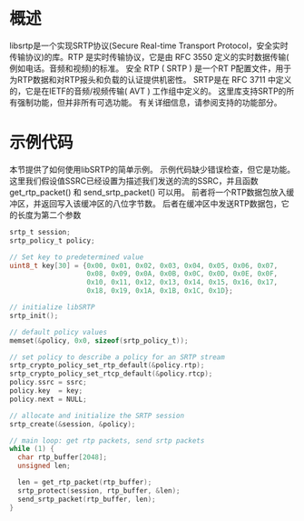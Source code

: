 # 概述


libsrtp是一个实现SRTP协议(Secure Real-time Transport Protocol，安全实时传输协议)的库。RTP 是实时传输协议，它是由 RFC 3550 定义的实时数据传输( 例如电话。音频和视频)的标准。 安全 RTP ( SRTP ) 是一个RT P配置文件，用于为RTP数据和对RTP报头和负载的认证提供机密性。 SRTP是在 RFC 3711 中定义的，它是在IETF的音频/视频传输( AVT ) 工作组中定义的。 这里库支持SRTP的所有强制功能，但并非所有可选功能。 有关详细信息，请参阅支持的功能部分。


# 示例代码
本节提供了如何使用libSRTP的简单示例。 示例代码缺少错误检查，但它是功能。 这里我们假设值SSRC已经设置为描述我们发送的流的SSRC，并且函数 get_rtp_packet() 和 send_srtp_packet() 可以用。 前者将一个RTP数据包放入缓冲区，并返回写入该缓冲区的八位字节数。 后者在缓冲区中发送RTP数据包，它的长度为第二个参数

```c
srtp_t session;
srtp_policy_t policy;

// Set key to predetermined value
uint8_t key[30] = {0x00, 0x01, 0x02, 0x03, 0x04, 0x05, 0x06, 0x07,
                   0x08, 0x09, 0x0A, 0x0B, 0x0C, 0x0D, 0x0E, 0x0F,
                   0x10, 0x11, 0x12, 0x13, 0x14, 0x15, 0x16, 0x17,
                   0x18, 0x19, 0x1A, 0x1B, 0x1C, 0x1D};

// initialize libSRTP
srtp_init();

// default policy values
memset(&policy, 0x0, sizeof(srtp_policy_t));

// set policy to describe a policy for an SRTP stream
srtp_crypto_policy_set_rtp_default(&policy.rtp);
srtp_crypto_policy_set_rtcp_default(&policy.rtcp);
policy.ssrc = ssrc;
policy.key  = key;
policy.next = NULL;

// allocate and initialize the SRTP session
srtp_create(&session, &policy);

// main loop: get rtp packets, send srtp packets
while (1) {
  char rtp_buffer[2048];
  unsigned len;

  len = get_rtp_packet(rtp_buffer);
  srtp_protect(session, rtp_buffer, &len);
  send_srtp_packet(rtp_buffer, len);
}
```
